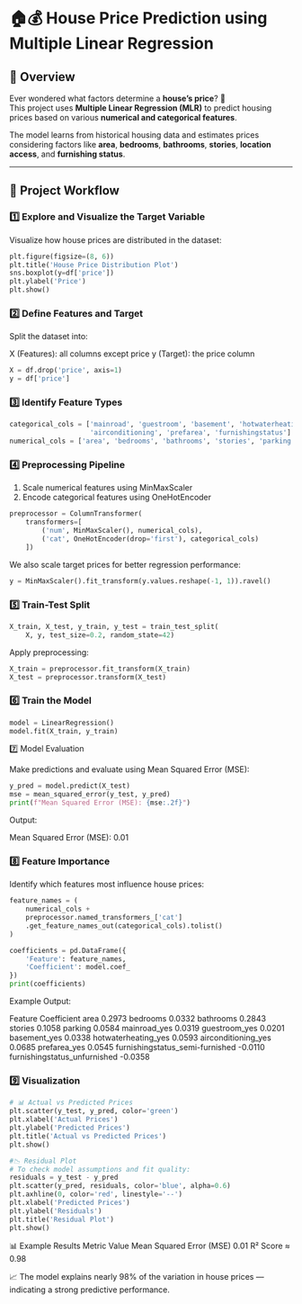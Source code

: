 # 🏠💰 House Price Prediction using Multiple Linear Regression

## 📘 Overview  
Ever wondered what factors determine a **house’s price**? 🏡  
This project uses **Multiple Linear Regression (MLR)** to predict housing prices based on various **numerical and categorical features**.  

The model learns from historical housing data and estimates prices considering factors like **area**, **bedrooms**, **bathrooms**, **stories**, **location access**, and **furnishing status**.

---

## 🚀 Project Workflow  

### 1️⃣ Explore and Visualize the Target Variable  

Visualize how house prices are distributed in the dataset:

```python
plt.figure(figsize=(8, 6))
plt.title('House Price Distribution Plot')
sns.boxplot(y=df['price'])
plt.ylabel('Price')
plt.show()
```

### 2️⃣ Define Features and Target

Split the dataset into:

X (Features): all columns except price
y (Target): the price column
```python
X = df.drop('price', axis=1)
y = df['price']
```

### 3️⃣ Identify Feature Types
```python
categorical_cols = ['mainroad', 'guestroom', 'basement', 'hotwaterheating', 
                    'airconditioning', 'prefarea', 'furnishingstatus']
numerical_cols = ['area', 'bedrooms', 'bathrooms', 'stories', 'parking']
```

### 4️⃣ Preprocessing Pipeline

1. Scale numerical features using MinMaxScaler
2. Encode categorical features using OneHotEncoder
```python
preprocessor = ColumnTransformer(
    transformers=[
        ('num', MinMaxScaler(), numerical_cols),
        ('cat', OneHotEncoder(drop='first'), categorical_cols)
    ])

```
We also scale target prices for better regression performance:
```python
y = MinMaxScaler().fit_transform(y.values.reshape(-1, 1)).ravel()
```

### 5️⃣ Train-Test Split
```python
X_train, X_test, y_train, y_test = train_test_split(
    X, y, test_size=0.2, random_state=42)
```

Apply preprocessing:
```python
X_train = preprocessor.fit_transform(X_train)
X_test = preprocessor.transform(X_test)
```

### 6️⃣ Train the Model
```python
model = LinearRegression()
model.fit(X_train, y_train)
```

7️⃣ Model Evaluation

Make predictions and evaluate using Mean Squared Error (MSE):
```python
y_pred = model.predict(X_test)
mse = mean_squared_error(y_test, y_pred)
print(f"Mean Squared Error (MSE): {mse:.2f}")
```

Output:

Mean Squared Error (MSE): 0.01

### 8️⃣ Feature Importance

Identify which features most influence house prices:
```python
feature_names = (
    numerical_cols + 
    preprocessor.named_transformers_['cat']
    .get_feature_names_out(categorical_cols).tolist()
)

coefficients = pd.DataFrame({
    'Feature': feature_names,
    'Coefficient': model.coef_
})
print(coefficients)
```

Example Output:

Feature	Coefficient
area	0.2973
bedrooms	0.0332
bathrooms	0.2843
stories	0.1058
parking	0.0584
mainroad_yes	0.0319
guestroom_yes	0.0201
basement_yes	0.0338
hotwaterheating_yes	0.0593
airconditioning_yes	0.0685
prefarea_yes	0.0545
furnishingstatus_semi-furnished	-0.0110
furnishingstatus_unfurnished	-0.0358


### 9️⃣ Visualization
```python
# 📊 Actual vs Predicted Prices
plt.scatter(y_test, y_pred, color='green')
plt.xlabel('Actual Prices')
plt.ylabel('Predicted Prices')
plt.title('Actual vs Predicted Prices')
plt.show()

#📉 Residual Plot
# To check model assumptions and fit quality:
residuals = y_test - y_pred
plt.scatter(y_pred, residuals, color='blue', alpha=0.6)
plt.axhline(0, color='red', linestyle='--')
plt.xlabel('Predicted Prices')
plt.ylabel('Residuals')
plt.title('Residual Plot')
plt.show()
```

📊 Example Results
Metric	Value
Mean Squared Error (MSE)	0.01
R² Score	≈ 0.98

📈 The model explains nearly 98% of the variation in house prices — indicating a strong predictive performance.